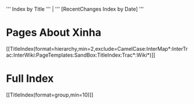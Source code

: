 ''' Index by Title ''' | ''' [RecentChanges Index by Date] '''

# Pages About Xinha

[[TitleIndex(format=hierarchy,min=2,exclude=CamelCase:InterMap*:InterTrac:InterWiki:PageTemplates:SandBox:TitleIndex:Trac*:Wiki*)]]

# Full Index

[[TitleIndex(format=group,min=10)]]
